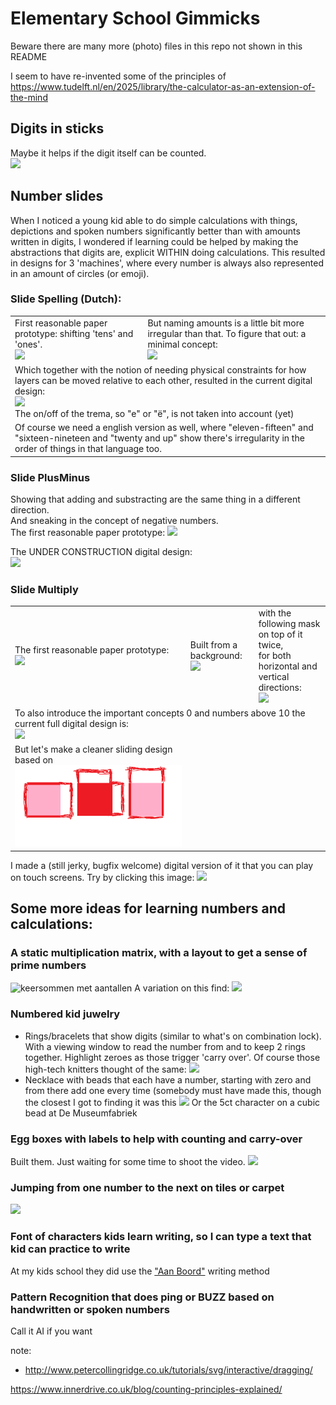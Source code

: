 # Elementary School Gimmicks

Beware there are many more (photo) files in this repo not shown in this README

I seem to have re-invented some of the principles of https://www.tudelft.nl/en/2025/library/the-calculator-as-an-extension-of-the-mind

## Digits in sticks
Maybe it helps if the digit itself can be counted.<br>
<img src="https://raw.githubusercontent.com/steltenpower/ElementarySchoolGimmicks/master/cijfers_in_streepjes.png">

## Number slides
When I noticed a young kid able to do simple calculations with things, depictions and spoken numbers significantly better than with amounts written in digits, I wondered if learning could be helped by making the abstractions that digits are, explicit WITHIN doing calculations. This resulted in designs for 3 'machines', where every number is always also represented in an amount of circles (or emoji).

### Slide Spelling (Dutch):
<table><tr><td>
First reasonable paper prototype: shifting 'tens' and 'ones'.<br>
<img src="https://raw.githubusercontent.com/steltenpower/ElementarySchoolGimmicks/master/getallenuitspreker_samengesteld.jpg">
  </td><td>
But naming amounts is a little bit more irregular than that. To figure that out: a minimal concept:<br>
<img src="https://raw.githubusercontent.com/steltenpower/ElementarySchoolGimmicks/master/getallenuitspreker.jpg"></td></tr><tr><td colspan="3">
Which together with the notion of needing physical constraints for how layers can be moved relative to each other, resulted in the current digital design:<br><img src="https://github.com/steltenpower/ElementarySchoolGimmicks/blob/master/getal_in_letters_v1.svg"><br>
  The on/off of the trema, so "e" or "ë", is not taken into account (yet)</td></tr>
  <tr><td colspan="3"> Of course we need a english version as well, where "eleven-fifteen" and "sixteen-nineteen and "twenty and up" show there's irregularity in the order of things in that language too.
  </td></tr></table>

### Slide PlusMinus
Showing that adding and substracting are the same thing in a different direction.<br>
And sneaking in the concept of negative numbers.<br>
The first reasonable paper prototype: <img src="https://raw.githubusercontent.com/steltenpower/ElementarySchoolGimmicks/master/IMG_20230328_233125596.jpg"><br>

The UNDER CONSTRUCTION digital design:<br>
<img src="https://github.com/steltenpower/ElementarySchoolGimmicks/blob/master/AddSubtract.svg">


### Slide Multiply <a name="multiplication"></a>
<table><tr><td>The first reasonable paper prototype:<br>
<img src="https://raw.githubusercontent.com/steltenpower/ElementarySchoolGimmicks/master/IMG_20200501_203637563.jpg">
  </td><td>
Built from a background:<br>
<img src="https://raw.githubusercontent.com/steltenpower/ElementarySchoolGimmicks/master/multiply_background.jpg">
  </td><td>with the following mask on top of it twice,<br> for both horizontal and vertical directions:<br>
<img src="https://raw.githubusercontent.com/steltenpower/ElementarySchoolGimmicks/master/horizontal_sliding_mask.jpg">
  </td></tr><tr><td colspan="3"> To also introduce the important concepts 0 and numbers above 10 the current full digital design is:<br>
<!-- <img src="https://github.com/steltenpower/ElementarySchoolGimmicks/blob/master/multiplier.svg"><br>-->
<img src="https://github.com/steltenpower/ElementarySchoolGimmicks/blob/master/multiplier2.svg"></td></tr>
<tr><td>But let's make a cleaner sliding design based on <img src="movement.png"/></td></tr></table>

I made a (still jerky, bugfix welcome) digital version of it that you can play on touch screens. Try by clicking this image: <a title="play !" href="https://steltenpower.github.io/ElementarySchoolGimmicks/sliding_calculators_multiplication.html">
<img src="https://repository-images.githubusercontent.com/217832815/2aec6500-1022-11eb-952a-1796fdb14235"></a>

## Some more ideas for learning numbers and calculations:

### A static multiplication matrix, with a layout to get a sense of prime numbers <a name="multiplication_static"></a>
![keersommen met aantallen](https://github.com/steltenpower/ElementarySchoolGimmicks/blob/master/keersommen_met_aantallen.jpg)
A variation on this find: <img src="https://upload.wikimedia.org/wikipedia/commons/3/3f/Multiplication_table_to_scale.svg">

### Numbered kid juwelry
- Rings/bracelets that show digits (similar to what's on combination lock). With a viewing window to read the number from and to keep 2 rings together. Highlight zeroes as those trigger 'carry over'. Of course those high-tech knitters thought of the same: <a href="https://www.youtube.com/watch?v=ZLnXdEWwikk"><img src="https://www.jimmybeanswool.com/secure-html/productImages/85000/85167Large_b420.jpg"></a><br>
- Necklace with beads that each have a number, starting with zero and from there add one every time (somebody must have made this, though the closest I got to finding it was this <a href="https://rhythmsofplay.com/alphabet-bead-necklace-craft-for-kids/"><img src="https://rhythmsofplay.com/wp-content/uploads/2017/09/Alphabet-bead-necklace-jewelry-for-kids-pin3-768x1153.jpg" width="20%"></a>
Or the 5ct character on a cubic bead at De Museumfabriek

### Egg boxes with labels to help with counting and carry-over
Built them. Just waiting for some time to shoot the video.
<img src="https://www.kippenhuis.nl/media/catalog/product/cache/281fc391ee768b098bde07622c97cee9/e/i/eierdoos-large-10-eieren-kippenhuis.jpg"/>

### Jumping from one number to the next on tiles or carpet
<img src="https://www.spellenrijk.nl/resize/KKL-0200-2_13801260083754.jpg/500/500/True/cijferspelmat-2.webp"/>

### Font of characters kids learn writing, so I can type a text that kid can practice to write
At my kids school they did use the <a href="https://www.deschrijfvriend.nl/wandkaart-aan-boord-schrijfletters-cijfers/a6666">"Aan Boord"</a> writing method

### Pattern Recognition that does ping or BUZZ based on handwritten or spoken numbers
Call it AI if you want


note:
- http://www.petercollingridge.co.uk/tutorials/svg/interactive/dragging/

https://www.innerdrive.co.uk/blog/counting-principles-explained/
